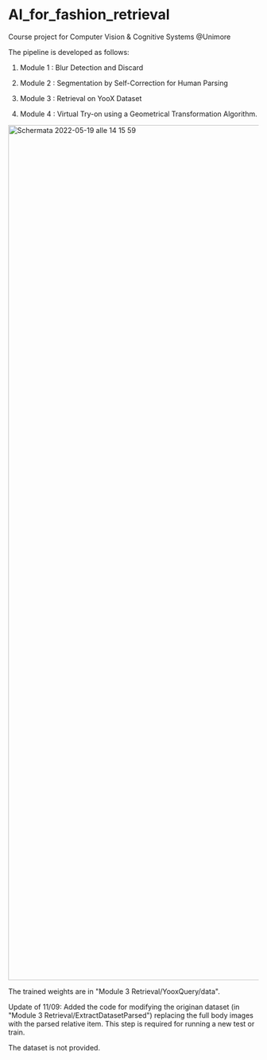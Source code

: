 # AI_for_fashion_retrieval
Course project for Computer Vision &amp; Cognitive Systems @Unimore

The pipeline is developed as follows:

1) Module 1 : Blur Detection and Discard

2) Module 2 : Segmentation by Self-Correction for Human Parsing

3) Module 3 : Retrieval on YooX Dataset

4) Module 4 : Virtual Try-on using a Geometrical Transformation Algorithm.

<img width="1718" alt="Schermata 2022-05-19 alle 14 15 59" src="https://user-images.githubusercontent.com/77103965/169291102-1543879a-4c3e-4ebb-a96a-583953d87e4d.png">


The trained weights are in "Module 3 Retrieval/YooxQuery/data".

Update of 11/09: Added the code for modifying the originan dataset (in "Module 3 Retrieval/ExtractDatasetParsed") replacing the full body images with the parsed relative item.
This step is required for running a new test or train.

The dataset is not provided.
